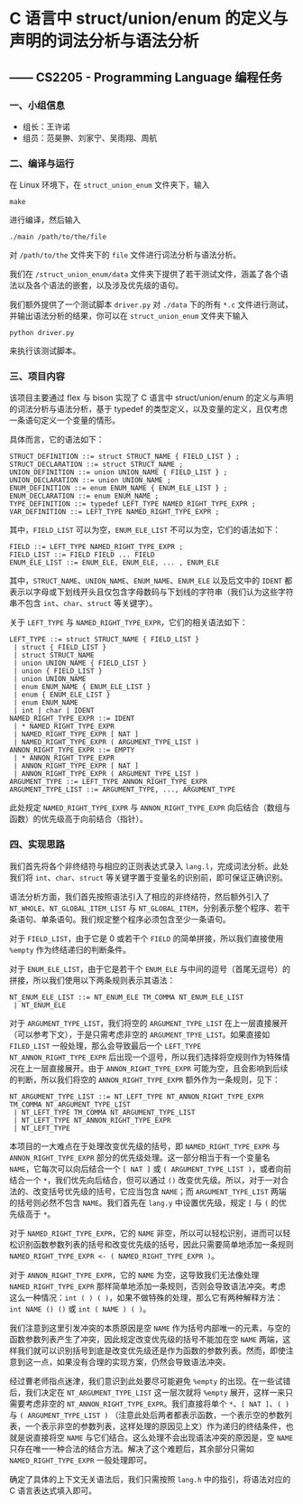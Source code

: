 # C 语言中 struct/union/enum 的定义与声明的词法分析与语法分析

## 						—— CS2205 - Programming Language 编程任务

### 一、小组信息

- 组长：王许诺
- 组员：范昊翀、刘家宁、吴雨翔、周航

### 二、编译与运行

在 Linux 环境下，在 `struct_union_enum` 文件夹下，输入

```
make
```

进行编译，然后输入

```
./main /path/to/the/file
```

对 `/path/to/the` 文件夹下的 `file` 文件进行词法分析与语法分析。

我们在 `/struct_union_enum/data` 文件夹下提供了若干测试文件，涵盖了各个语法以及各个语法的嵌套，以及涉及优先级的语句。

我们额外提供了一个测试脚本 `driver.py` 对 `./data` 下的所有 `*.c` 文件进行测试，并输出语法分析的结果，你可以在 `struct_union_enum` 文件夹下输入

```
python driver.py
```

来执行该测试脚本。

### 三、项目内容

该项目主要通过 flex 与 bison 实现了 C 语言中 struct/union/enum 的定义与声明的词法分析与语法分析，基于 typedef 的类型定义，以及变量的定义，且仅考虑一条语句定义一个变量的情形。

具体而言，它的语法如下：

```
STRUCT_DEFINITION ::= struct STRUCT_NAME { FIELD_LIST } ;
STRUCT_DECLARATION ::= struct STRUCT_NAME ;
UNION_DEFINITION ::= union UNION_NAME { FIELD_LIST } ;
UNION_DECLARATION ::= union UNION_NAME ;
ENUM_DEFINITION ::= enum ENUM_NAME { ENUM_ELE_LIST } ;
ENUM_DECLARATION ::= enum ENUM_NAME ;
TYPE_DEFINITION ::= typedef LEFT_TYPE NAMED_RIGHT_TYPE_EXPR ;
VAR_DEFINITION ::= LEFT_TYPE NAMED_RIGHT_TYPE_EXPR ;
```

其中，`FIELD_LIST` 可以为空，`ENUM_ELE_LIST` 不可以为空，它们的语法如下：

```
FIELD ::= LEFT_TYPE NAMED_RIGHT_TYPE_EXPR ;
FIELD_LIST ::= FIELD FIELD ... FIELD
ENUM_ELE_LIST ::= ENUM_ELE, ENUM_ELE, ... , ENUM_ELE
```

其中，`STRUCT_NAME`、`UNION_NAME`、`ENUM_NAME`、`ENUM_ELE` 以及后文中的 `IDENT` 都表示以字母或下划线开头且仅包含字母数码与下划线的字符串（我们认为这些字符串不包含 `int`、`char`、`struct` 等关键字）。

关于 `LEFT_TYPE` 与 `NAMED_RIGHT_TYPE_EXPR`，它们的相关语法如下：

```
LEFT_TYPE ::= struct STRUCT_NAME { FIELD_LIST }
 | struct { FIELD_LIST }
 | struct STRUCT_NAME
 | union UNION_NAME { FIELD_LIST }
 | union { FIELD_LIST }
 | union UNION_NAME
 | enum ENUM_NAME { ENUM_ELE_LIST }
 | enum { ENUM_ELE_LIST }
 | enum ENUM_NAME
 | int | char | IDENT
NAMED_RIGHT_TYPE_EXPR ::= IDENT
 | * NAMED_RIGHT_TYPE_EXPR
 | NAMED_RIGHT_TYPE_EXPR [ NAT ]
 | NAMED_RIGHT_TYPE_EXPR ( ARGUMENT_TYPE_LIST )
ANNON_RIGHT_TYPE_EXPR ::= EMPTY
 | * ANNON_RIGHT_TYPE_EXPR
 | ANNON_RIGHT_TYPE_EXPR [ NAT ]
 | ANNON_RIGHT_TYPE_EXPR ( ARGUMENT_TYPE_LIST )
ARGUMENT_TYPE ::= LEFT_TYPE ANNON_RIGHT_TYPE_EXPR
ARGUMENT_TYPE_LIST ::= ARGUMENT_TYPE, ..., ARGUMENT_TYPE
```

此处规定 `NAMED_RIGHT_TYPE_EXPR` 与 `ANNON_RIGHT_TYPE_EXPR` 向后结合（数组与函数）的优先级高于向前结合（指针）。

### 四、实现思路

我们首先将各个非终结符与相应的正则表达式录入 `lang.l`，完成词法分析。此处我们将 `int`、`char`、`struct` 等关键字置于变量名的识别前，即可保证正确识别。

语法分析方面，我们首先按照语法引入了相应的非终结符，然后额外引入了  `NT_WHOLE`、`NT_GLOBAL_ITEM_LIST` 与 `NT_GLOBAL_ITEM`，分别表示整个程序、若干条语句、单条语句。我们规定整个程序必须包含至少一条语句。

对于 `FIELD_LIST`，由于它是 $0$ 或若干个 `FIELD` 的简单拼接，所以我们直接使用 `%empty` 作为终结递归的判断条件。

对于 `ENUM_ELE_LIST`，由于它是若干个 `ENUM_ELE` 与中间的逗号（首尾无逗号）的拼接，所以我们使用以下两条规则表示其语法：

```
NT_ENUM_ELE_LIST ::= NT_ENUM_ELE TM_COMMA NT_ENUM_ELE_LIST
 | NT_ENUM_ELE
```

对于 `ARGUMENT_TYPE_LIST`，我们将空的 `ARGUMENT_TYPE_LIST` 在上一层直接展开（可以参考下文），于是只需考虑非空的 `ARGUMENT_TPYE_LIST`。如果直接如 `FILED_LIST` 一般处理，那么会导致最后一个 `LEFT_TYPE NT_ANNON_RIGHT_TYPE_EXPR` 后出现一个逗号，所以我们选择将空规则作为特殊情况在上一层直接展开。由于 `ANNON_RIGHT_TYPE_EXPR` 可能为空，且会影响到后续的判断，所以我们将空的 `ANNON_RIGHT_TYPE_EXPR` 额外作为一条规则，见下：

```
NT_ARGUMENT_TYPE_LIST ::= NT_LEFT_TYPE NT_ANNON_RIGHT_TYPE_EXPR TM_COMMA NT_ARGUMENT_TYPE_LIST
 | NT_LEFT_TYPE TM_COMMA NT_ARGUMENT_TYPE_LIST
 | NT_LEFT_TYPE NT_ANNON_RIGHT_TYPE_EXPR
 | NT_LEFT_TYPE
```

本项目的一大难点在于处理改变优先级的括号，即 `NAMED_RIGHT_TYPE_EXPR` 与 `ANNON_RIGHT_TYPE_EXPR` 部分的优先级处理。这一部分相当于有一个变量名 `NAME`，它每次可以向后结合一个 `[ NAT ]` 或 `( ARGUMENT_TYPE_LIST )`，或者向前结合一个 `*`，我们优先向后结合，但可以通过 `()` 改变优先级。所以，对于一对合法的、改变括号优先级的括号，它应当包含 `NAME`；而 `ARGUMENT_TYPE_LIST` 两端的括号则必然不包含 `NAME`。我们首先在 `lang.y` 中设置优先级，规定 `[` 与 `(` 的优先级高于 `*`。

对于 `NAMED_RIGHT_TYPE_EXPR`，它的 `NAME` 非空，所以可以轻松识别，进而可以轻松识别函数参数列表的括号和改变优先级的括号，因此只需要简单地添加一条规则 `NAMED_RIGHT_TYPE_EXPR <- ( NAMED_RIGHT_TYPE_EXPR )`。

对于 `ANNON_RIGHT_TYPE_EXPR`，它的 `NAME` 为空，这导致我们无法像处理 `NAMED_RIGHT_TYPE_EXPR` 那样简单地添加一条规则，否则会导致语法冲突。考虑这么一种情况：`int ( ) ( )`，如果不做特殊的处理，那么它有两种解释方法：`int NAME () ()` 或 `int ( NAME ) ( )`。

我们注意到这里引发冲突的本质原因是空 `NAME` 作为括号内部唯一的元素，与空的函数参数列表产生了冲突，因此规定改变优先级的括号不能加在空 `NAME` 两端，这样我们就可以识别括号到底是改变优先级还是作为函数的参数列表。然而，即使注意到这一点，如果没有合理的实现方案，仍然会导致语法冲突。

经过曹老师指点迷津，我们意识到此处要尽可能避免 `%empty` 的出现。在一些试错后，我们决定在 `NT_ARGUMENT_TYPE_LIST` 这一层次就将 `%empty` 展开，这样一来只需要考虑非空的 `NT_ANNON_RIGHT_TYPE_EXPR`。我们直接将单个 `*`、`[ NAT ]`、`( )` 与 `( ARGUMENT_TYPE_LIST )` （注意此处后两者都表示函数，一个表示空的参数列表，一个表示非空的参数列表，这样处理的原因见上文）作为递归的终结条件，也就是说直接将空 `NAME` 与它们结合。这么处理不会出现语法冲突的原因是，空 `NAME` 只存在唯一一种合法的结合方法。解决了这个难题后，其余部分只需如 `NAMED_RIGHT_TYPE_EXPR` 一般处理即可。

确定了具体的上下文无关语法后，我们只需按照 `lang.h` 中的指引，将语法对应的 C 语言表达式填入即可。